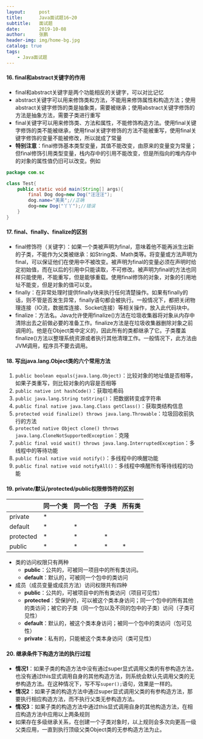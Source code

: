 ```yaml
---
layout:     post 
title:      Java面试题16~20
subtitle:   面试题
date:       2019-10-08
author:     张鹏
header-img: img/home-bg.jpg
catalog: true   
tags:                         
    - Java面试题
---
```


#### 16. final和abstract关键字的作用

- final和abstract关键字是两个功能相反的关键字，可以对比记忆
- abstract关键字可以用来修饰类和方法，不能用来修饰属性和构造方法；使用abstract关键字修饰的类是抽象类，需要被继承；使用abstract关键字修饰的方法是抽象方法，需要子类进行重写
- final关键字可以用来修饰类、方法和属性，不能修饰构造方法。使用final关键字修饰的类不能被继承，使用final关键字修饰的方法不能被重写，使用final关键字修饰的变量不能被修改，所以就成了常量
- **特别注意**：final修饰基本类型变量，其值不能改变，由原来的变量变为常量；但final修饰引用类型变量，栈内存中的引用不能改变，但是所指向的堆内存中的对象的属性值仍旧可以改变。例如

```java
package com.sc

class Test{
    public static void main(String[] args){
        final Dog dog=new Dog("汪汪汪");
        dog.name="美美";//正确
        dog=new Dog("丫丫");//错误
    }
}
```

#### 17.  final、finally、finalize的区别

- final修饰符（关键字）：如果一个类被声明为final，意味着他不能再派生出新的子类，不能作为父类被继承：如String类、Math类等。将变量或方法声明为final，可以保证他们在使用中不被改变。被声明为final的变量必须在声明时给定初始值，而在以后的引用中只能读取，不可修改。被声明为final的方法也同样只能使用，不能重写，但是能够重载。使用final修饰的对象，对象的引用地址不能变，但是对象的值可以变。
- finally：在异常处理时提供finally块来执行任何清楚操作。如果有finally的话，则不管是否发生异常，finally语句都会被执行。一般情况下，都把关闭物理连接（IO流，数据库连接、Socket连接）等相关操作，放入此代码块中。
- finalize：方法名。Java允许使用finalize()方法在垃圾收集器将对象从内存中清除出去之前做必要的准备工作。finalize方法是在垃圾收集器删除对象之前调用的。他是在Object类中定义的，因此所有的类都继承了它。子类覆盖finalize()方法以整理系统资源或者执行其他清理工作。一般情况下，此方法由JVM调用，程序员不要去调用。

#### 18. 写出java.lang.Object类的六个常用方法

1. `public boolean equals(java.lang.Object)`：比较对象的地址值是否相等，如果子类重写，则比较对象的内容是否相等
2. `public native int hashCode()`：获取哈希码
3. `public java.lang.String toString()`：把数据转变成字符串
4. `public final native java.lang.Class getClass()`：获取类结构信息
5. `protected void finalize() throws java.lang.Throwable`：垃圾回收前执行的方法
6. `protected native Object clone() throws java.lang.CloneNotSupportedException`：克隆
7. `public final void wait() throws java.lang.InterruptedException`：多线程中的等待功能
8. `public final native void notify()`：多线程中的唤醒功能
9. `public final native void notifyAll()`：多线程中唤醒所有等待线程的功能

#### 19.  private/默认/protected/public权限修饰符的区别

|           | 同一个类 | 同一个包 | 子类 | 所有类 |
| --------- | -------- | -------- | ---- | ------ |
| private   | *        |          |      |        |
| default   | *        | *        |      |        |
| protected | *        | *        | *    |        |
| public    | *        | *        | *    | *      |

- 类的访问权限只有两种
   - **public**：公共的，可被同一项目中的所有类访问。
   - **default**：默认的，可被同一个包中的类访问
- 成员（成员变量或成员方法）访问权限共有四种
   - **public**：公共的，可被项目中的所有类访问（项目可见性）
   - **protected**：受保护的，可以被这个类本身访问；同一个包中的所有其他的类访问；被它的子类（同一个包以及不同的包中的子类）访问（子类可见性）
   - **default**：默认的，被这个类本身访问；被同一个包中的类访问（包可见性）
   - **private**：私有的，只能被这个类本身访问（类可见性）

#### 20. 继承条件下构造方法的执行过程

- **情况1**：如果子类的构造方法中没有通过super显式调用父类的有参构造方法，也没有通过this显式调用自身的其他构造方法，则系统会默认先调用父类的无参构造方法。在这种情况下，写不写`super();`语句，效果是一样的。
- **情况2**：如果子类的构造方法中通过super显式调用父类的有参构造方法，那要执行相应构造方法，而不执行父类无参构造方法。
- **情况3**：如果子类的构造方法中通过this显式调用自身的其他构造方法，在相应构造方法中应用以上两条规则
- 如果存在多级继承关系，在创建一个子类对象时，以上规则会多次向更高一级父类应用，一直到执行顶级父类Object类的无参构造方法为止。